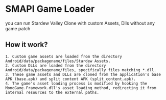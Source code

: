 ﻿
# SMAPI Game Loader

you can run Stardew Valley Clone with custom Assets, Dlls without any game patch 


## How it work?
    1. Custom game assets are loaded from the directory Android/data/packagename/files/Stardew Assets.
    2. Custom DLLs are loaded from the directory Android/data/packagename/files, specifically files matching *.dll.
    3. These game assets and DLLs are cloned from the application's base APK (base.apk) and split content APK (split_content.apk).
    4. The game's asset loading process is modified by hooking the MonoGame.Framework.dll's asset loading method, redirecting it from internal resources to the external paths.
